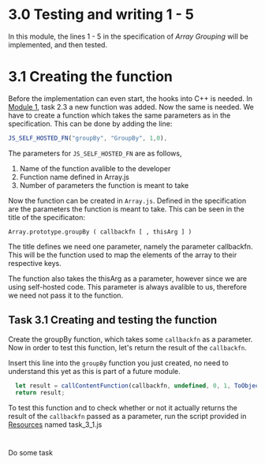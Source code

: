 # 3.0 Testing and writing 1 - 5

In this module, the lines 1 - 5 in the specification of _Array Grouping_ will be implemented, and then tested.

# 3.1 Creating the function

Before the implementation can even start, the hooks into C++ is needed. In [Module 1](/Modules/Module%201/Module1.md), task 2.3 a new function was added. Now the same is needed. We have to create a function which takes the same parameters as in the specification. This can be done by adding the line:

```js
JS_SELF_HOSTED_FN("groupBy", "GroupBy", 1,0),

```

The parameters for `JS_SELF_HOSTED_FN` are as follows, 
1. Name of the function avalible to the developer
2. Function name defined in Array.js
3. Number of parameters the function is meant to take

Now the function can be created in `Array.js`. Defined in the specification are the parameters the function is meant to take. This can be seen in the title of the specificaton:

```
Array.prototype.groupBy ( callbackfn [ , thisArg ] )
```

The title defines we need one parameter, namely the parameter callbackfn. This will be the function used to map the elements of the array to their respective keys. 

The function also takes the thisArg as a parameter, however since we are using self-hosted code. This parameter is always avalible to us, therefore we need not pass it to the function. 

## **Task 3.1** Creating and testing the function

Create the groupBy function, which takes some `callbackfn` as a parameter. Now in order to test this function, let's return the result of the `callbackfn`. 

Insert this line into the `groupBy` function you just created, no need to understand this yet as this is part of a future module. 

```js
  let result = callContentFunction(callbackfn, undefined, 0, 1, ToObject(this));
  return result;
```

To test this function and to check whether or not it actually returns the result of the `callbackfn` passed as a parameter, run the script provided in [Resources](/Modules/Module%203/Resources/) named task_3_1.js

# 


Do some task

